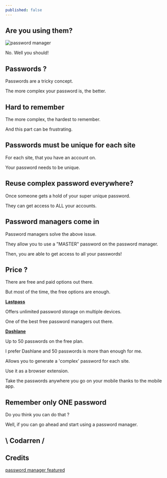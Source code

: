```yaml
---
published: false
---
```

## Are you using them?
![password manager](https://github.com/codarrenvelvindron/codarrenvelvindron.github.io/raw/master/images/123456_password_sticky_note-600x400.jpg)

No. Well you should!

## Passwords ?
Passwords are a tricky concept.

The more complex your password is, the better.

## Hard to remember
The more complex, the hardest to remember.

And this part can be frustrating.

## Passwords must be unique for each site
For each site, that you have an account on.

Your password needs to be unique.

## Reuse complex password everywhere?
Once someone gets a hold of your super unique password.

They can get access to ALL your accounts.

## Password managers come in
Password managers solve the above issue.

They allow you to use a "MASTER" password on the password manager.

Then, you are able to get access to all your passwords!

## Price ?
There are free and paid options out there.

But most of the time, the free options are enough.

[**Lastpass**](https://www.lastpass.com/) 

Offers unlimited password storage on multiple devices.

One of the best free password managers out there.

[**Dashlane**](https://www.dashlane.com/) 

Up to 50 passwords on the free plan.

I prefer Dashlane and 50 passwords is more than enough for me.

Allows you to generate a 'complex' password for each site.

Use it as a browser extension.

Take the passwords anywhere you go on your mobile thanks to the mobile app.

## Remember only ONE password
Do you think you can do that ?

Well, if you can go ahead  and start using a password manager.

## \ Codarren /

## Credits

[password manager featured](https://betanews.com/wp-content/uploads/2015/06/123456_password_sticky_note-600x400.jpg)